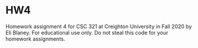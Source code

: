 # HW4

Homework assignment 4 for CSC 321 at Creighton University in Fall 2020 by Eli Blaney. For educational use only. Do not steal this code for your homework assignments.
